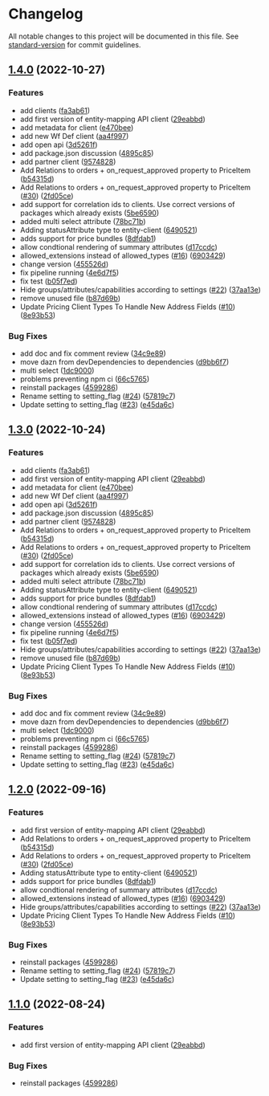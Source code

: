 # Changelog

All notable changes to this project will be documented in this file. See [standard-version](https://github.com/conventional-changelog/standard-version) for commit guidelines.

## [1.4.0](https://github.com/epilot-dev/sdk-js/compare/v0.0.2-alpha...v1.4.0) (2022-10-27)


### Features

* add clients ([fa3ab61](https://github.com/epilot-dev/sdk-js/commit/fa3ab61fea47234ef81903220c82aefc5932d6e8))
* add first version of entity-mapping API client ([29eabbd](https://github.com/epilot-dev/sdk-js/commit/29eabbd66b43c8cea10fdea84e1406fabac809a3))
* add metadata for client ([e470bee](https://github.com/epilot-dev/sdk-js/commit/e470bee18644a3021efa1174006df5cac6242319))
* add new Wf Def client ([aa4f997](https://github.com/epilot-dev/sdk-js/commit/aa4f9978a8eb7d06fb89c0c801cb7f144c4d51a5))
* add open api ([3d5261f](https://github.com/epilot-dev/sdk-js/commit/3d5261fe762c4627190cfee3ecef98e0826cec14))
* add package.json discussion ([4895c85](https://github.com/epilot-dev/sdk-js/commit/4895c853ee95f8c95eb422e8606f3c0f9b428548))
* add partner client ([9574828](https://github.com/epilot-dev/sdk-js/commit/957482887cd80c5c37b359058f5db07f9daf4aa9))
* Add Relations to orders + on_request_approved property to PriceItem ([b54315d](https://github.com/epilot-dev/sdk-js/commit/b54315d3edde40ef24c8493bf0ed2b5518cb616e))
* Add Relations to orders + on_request_approved property to PriceItem ([#30](https://github.com/epilot-dev/sdk-js/issues/30)) ([2fd05ce](https://github.com/epilot-dev/sdk-js/commit/2fd05ce214b553c4c0f8aab006c59a6f7b66c63b))
* add support for correlation ids to clients. Use correct versions of packages which already exists ([5be6590](https://github.com/epilot-dev/sdk-js/commit/5be65907bfa4c6bc0a7abbf63387f9becfd14ab8))
* added multi select attribute ([78bc71b](https://github.com/epilot-dev/sdk-js/commit/78bc71b4bccfb82d7a9ef315b56c5e6fd3e6018d))
* Adding statusAttribute type to entity-client ([6490521](https://github.com/epilot-dev/sdk-js/commit/64905215f0a784f96b5617d2a45ce17b98c0f707))
* adds support for price bundles ([8dfdab1](https://github.com/epilot-dev/sdk-js/commit/8dfdab1045cc399172a2afe342738321d443bbf9))
* allow condtional rendering of summary attributes ([d17ccdc](https://github.com/epilot-dev/sdk-js/commit/d17ccdc7bb1971cb60dab02253296d9339a61280))
* allowed_extensions instead of allowed_types ([#16](https://github.com/epilot-dev/sdk-js/issues/16)) ([6903429](https://github.com/epilot-dev/sdk-js/commit/69034299070d85bf85603186ebb1e942580f5298))
* change version ([455526d](https://github.com/epilot-dev/sdk-js/commit/455526deff51758b060453205b846f3b73488d41))
* fix pipeline running ([4e6d7f5](https://github.com/epilot-dev/sdk-js/commit/4e6d7f59df8f37402a65017ba26814e84e6da9f6))
* fix test ([b05f7ed](https://github.com/epilot-dev/sdk-js/commit/b05f7ed516fd46fc97c6497447d9f8dc4e53614f))
* Hide groups/attributes/capabilities according to settings ([#22](https://github.com/epilot-dev/sdk-js/issues/22)) ([37aa13e](https://github.com/epilot-dev/sdk-js/commit/37aa13e003e444231f973a4ad244ac857fc8743a))
* remove unused file ([b87d69b](https://github.com/epilot-dev/sdk-js/commit/b87d69b81d29889fc9d8c6f94d46e6423e472947))
* Update Pricing Client Types To Handle New Address Fields ([#10](https://github.com/epilot-dev/sdk-js/issues/10)) ([8e93b53](https://github.com/epilot-dev/sdk-js/commit/8e93b539e0505b6bb0ab99e246f9f4a82064bd2d))


### Bug Fixes

* add doc and fix comment review ([34c9e89](https://github.com/epilot-dev/sdk-js/commit/34c9e8976fb42a4df70eda9f07c83200e5298cc4))
* move dazn from devDependencies to dependencies ([d9bb6f7](https://github.com/epilot-dev/sdk-js/commit/d9bb6f726dcc8c9de85c732f26a6005299d5e3c0))
* multi select ([1dc9000](https://github.com/epilot-dev/sdk-js/commit/1dc9000db18b0a2fbdcb42793c5496fcc0aaa9fe))
* problems preventing npm ci ([66c5765](https://github.com/epilot-dev/sdk-js/commit/66c57657d89738a7b43b483509d6be2422b749c8))
* reinstall packages ([4599286](https://github.com/epilot-dev/sdk-js/commit/45992868eb4ee12e9eeefd8347beefd9ca678c32))
* Rename setting to setting_flag ([#24](https://github.com/epilot-dev/sdk-js/issues/24)) ([57819c7](https://github.com/epilot-dev/sdk-js/commit/57819c75112bfc7f47d2f3d15d9a094c24b928b1))
* Update setting to setting_flag ([#23](https://github.com/epilot-dev/sdk-js/issues/23)) ([e45da6c](https://github.com/epilot-dev/sdk-js/commit/e45da6cb552e902aebfc3b2af754252747492dab))

## [1.3.0](https://github.com/epilot-dev/sdk-js/compare/v0.0.2-alpha...v1.3.0) (2022-10-24)


### Features

* add clients ([fa3ab61](https://github.com/epilot-dev/sdk-js/commit/fa3ab61fea47234ef81903220c82aefc5932d6e8))
* add first version of entity-mapping API client ([29eabbd](https://github.com/epilot-dev/sdk-js/commit/29eabbd66b43c8cea10fdea84e1406fabac809a3))
* add metadata for client ([e470bee](https://github.com/epilot-dev/sdk-js/commit/e470bee18644a3021efa1174006df5cac6242319))
* add new Wf Def client ([aa4f997](https://github.com/epilot-dev/sdk-js/commit/aa4f9978a8eb7d06fb89c0c801cb7f144c4d51a5))
* add open api ([3d5261f](https://github.com/epilot-dev/sdk-js/commit/3d5261fe762c4627190cfee3ecef98e0826cec14))
* add package.json discussion ([4895c85](https://github.com/epilot-dev/sdk-js/commit/4895c853ee95f8c95eb422e8606f3c0f9b428548))
* add partner client ([9574828](https://github.com/epilot-dev/sdk-js/commit/957482887cd80c5c37b359058f5db07f9daf4aa9))
* Add Relations to orders + on_request_approved property to PriceItem ([b54315d](https://github.com/epilot-dev/sdk-js/commit/b54315d3edde40ef24c8493bf0ed2b5518cb616e))
* Add Relations to orders + on_request_approved property to PriceItem ([#30](https://github.com/epilot-dev/sdk-js/issues/30)) ([2fd05ce](https://github.com/epilot-dev/sdk-js/commit/2fd05ce214b553c4c0f8aab006c59a6f7b66c63b))
* add support for correlation ids to clients. Use correct versions of packages which already exists ([5be6590](https://github.com/epilot-dev/sdk-js/commit/5be65907bfa4c6bc0a7abbf63387f9becfd14ab8))
* added multi select attribute ([78bc71b](https://github.com/epilot-dev/sdk-js/commit/78bc71b4bccfb82d7a9ef315b56c5e6fd3e6018d))
* Adding statusAttribute type to entity-client ([6490521](https://github.com/epilot-dev/sdk-js/commit/64905215f0a784f96b5617d2a45ce17b98c0f707))
* adds support for price bundles ([8dfdab1](https://github.com/epilot-dev/sdk-js/commit/8dfdab1045cc399172a2afe342738321d443bbf9))
* allow condtional rendering of summary attributes ([d17ccdc](https://github.com/epilot-dev/sdk-js/commit/d17ccdc7bb1971cb60dab02253296d9339a61280))
* allowed_extensions instead of allowed_types ([#16](https://github.com/epilot-dev/sdk-js/issues/16)) ([6903429](https://github.com/epilot-dev/sdk-js/commit/69034299070d85bf85603186ebb1e942580f5298))
* change version ([455526d](https://github.com/epilot-dev/sdk-js/commit/455526deff51758b060453205b846f3b73488d41))
* fix pipeline running ([4e6d7f5](https://github.com/epilot-dev/sdk-js/commit/4e6d7f59df8f37402a65017ba26814e84e6da9f6))
* fix test ([b05f7ed](https://github.com/epilot-dev/sdk-js/commit/b05f7ed516fd46fc97c6497447d9f8dc4e53614f))
* Hide groups/attributes/capabilities according to settings ([#22](https://github.com/epilot-dev/sdk-js/issues/22)) ([37aa13e](https://github.com/epilot-dev/sdk-js/commit/37aa13e003e444231f973a4ad244ac857fc8743a))
* remove unused file ([b87d69b](https://github.com/epilot-dev/sdk-js/commit/b87d69b81d29889fc9d8c6f94d46e6423e472947))
* Update Pricing Client Types To Handle New Address Fields ([#10](https://github.com/epilot-dev/sdk-js/issues/10)) ([8e93b53](https://github.com/epilot-dev/sdk-js/commit/8e93b539e0505b6bb0ab99e246f9f4a82064bd2d))


### Bug Fixes

* add doc and fix comment review ([34c9e89](https://github.com/epilot-dev/sdk-js/commit/34c9e8976fb42a4df70eda9f07c83200e5298cc4))
* move dazn from devDependencies to dependencies ([d9bb6f7](https://github.com/epilot-dev/sdk-js/commit/d9bb6f726dcc8c9de85c732f26a6005299d5e3c0))
* multi select ([1dc9000](https://github.com/epilot-dev/sdk-js/commit/1dc9000db18b0a2fbdcb42793c5496fcc0aaa9fe))
* problems preventing npm ci ([66c5765](https://github.com/epilot-dev/sdk-js/commit/66c57657d89738a7b43b483509d6be2422b749c8))
* reinstall packages ([4599286](https://github.com/epilot-dev/sdk-js/commit/45992868eb4ee12e9eeefd8347beefd9ca678c32))
* Rename setting to setting_flag ([#24](https://github.com/epilot-dev/sdk-js/issues/24)) ([57819c7](https://github.com/epilot-dev/sdk-js/commit/57819c75112bfc7f47d2f3d15d9a094c24b928b1))
* Update setting to setting_flag ([#23](https://github.com/epilot-dev/sdk-js/issues/23)) ([e45da6c](https://github.com/epilot-dev/sdk-js/commit/e45da6cb552e902aebfc3b2af754252747492dab))

## [1.2.0](https://github.com/epilot-dev/sdk-js/compare/v0.0.2-alpha...v1.2.0) (2022-09-16)


### Features

* add first version of entity-mapping API client ([29eabbd](https://github.com/epilot-dev/sdk-js/commit/29eabbd66b43c8cea10fdea84e1406fabac809a3))
* Add Relations to orders + on_request_approved property to PriceItem ([b54315d](https://github.com/epilot-dev/sdk-js/commit/b54315d3edde40ef24c8493bf0ed2b5518cb616e))
* Add Relations to orders + on_request_approved property to PriceItem ([#30](https://github.com/epilot-dev/sdk-js/issues/30)) ([2fd05ce](https://github.com/epilot-dev/sdk-js/commit/2fd05ce214b553c4c0f8aab006c59a6f7b66c63b))
* Adding statusAttribute type to entity-client ([6490521](https://github.com/epilot-dev/sdk-js/commit/64905215f0a784f96b5617d2a45ce17b98c0f707))
* adds support for price bundles ([8dfdab1](https://github.com/epilot-dev/sdk-js/commit/8dfdab1045cc399172a2afe342738321d443bbf9))
* allow condtional rendering of summary attributes ([d17ccdc](https://github.com/epilot-dev/sdk-js/commit/d17ccdc7bb1971cb60dab02253296d9339a61280))
* allowed_extensions instead of allowed_types ([#16](https://github.com/epilot-dev/sdk-js/issues/16)) ([6903429](https://github.com/epilot-dev/sdk-js/commit/69034299070d85bf85603186ebb1e942580f5298))
* Hide groups/attributes/capabilities according to settings ([#22](https://github.com/epilot-dev/sdk-js/issues/22)) ([37aa13e](https://github.com/epilot-dev/sdk-js/commit/37aa13e003e444231f973a4ad244ac857fc8743a))
* Update Pricing Client Types To Handle New Address Fields ([#10](https://github.com/epilot-dev/sdk-js/issues/10)) ([8e93b53](https://github.com/epilot-dev/sdk-js/commit/8e93b539e0505b6bb0ab99e246f9f4a82064bd2d))


### Bug Fixes

* reinstall packages ([4599286](https://github.com/epilot-dev/sdk-js/commit/45992868eb4ee12e9eeefd8347beefd9ca678c32))
* Rename setting to setting_flag ([#24](https://github.com/epilot-dev/sdk-js/issues/24)) ([57819c7](https://github.com/epilot-dev/sdk-js/commit/57819c75112bfc7f47d2f3d15d9a094c24b928b1))
* Update setting to setting_flag ([#23](https://github.com/epilot-dev/sdk-js/issues/23)) ([e45da6c](https://github.com/epilot-dev/sdk-js/commit/e45da6cb552e902aebfc3b2af754252747492dab))

## [1.1.0](https://github.com/epilot-dev/sdk-js/compare/v1.0.0...v1.1.0) (2022-08-24)


### Features

* add first version of entity-mapping API client ([29eabbd](https://github.com/epilot-dev/sdk-js/commit/29eabbd66b43c8cea10fdea84e1406fabac809a3))


### Bug Fixes

* reinstall packages ([4599286](https://github.com/epilot-dev/sdk-js/commit/45992868eb4ee12e9eeefd8347beefd9ca678c32))
